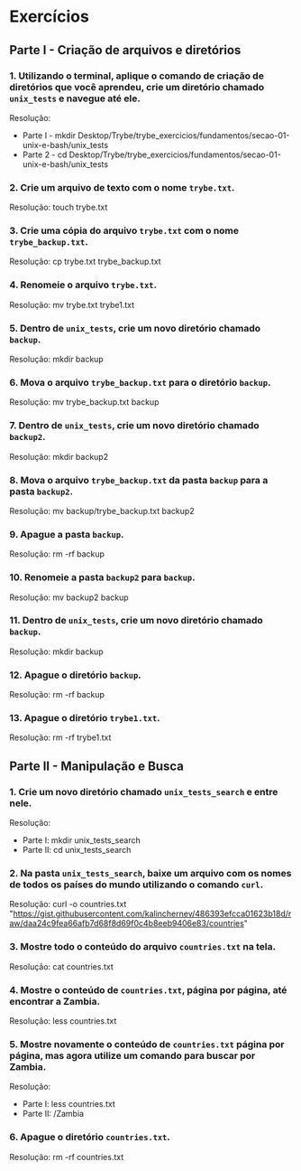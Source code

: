 # Exercícios 

## Parte I - Criação de arquivos e diretórios

### 1. Utilizando o terminal, aplique o comando de criação de diretórios que você aprendeu, crie um diretório chamado `unix_tests` e navegue até ele.

Resolução: 

- Parte I - mkdir Desktop/Trybe/trybe_exercicios/fundamentos/secao-01-unix-e-bash/unix_tests
- Parte 2 - cd Desktop/Trybe/trybe_exercicios/fundamentos/secao-01-unix-e-bash/unix_tests

### 2. Crie um arquivo de texto com o nome `trybe.txt`.

Resolução: touch trybe.txt

### 3. Crie uma cópia do arquivo `trybe.txt` com o nome `trybe_backup.txt`.

Resolução: cp trybe.txt trybe_backup.txt

### 4. Renomeie o arquivo `trybe.txt`.

Resolução: mv trybe.txt trybe1.txt

### 5. Dentro de `unix_tests`, crie um novo diretório chamado `backup`.

Resolução: mkdir backup

### 6. Mova o arquivo `trybe_backup.txt` para o diretório `backup`.

Resolução: mv trybe_backup.txt backup

### 7. Dentro de `unix_tests`, crie um novo diretório chamado `backup2`.

Resolução: mkdir backup2

### 8. Mova o arquivo `trybe_backup.txt` da pasta `backup` para a pasta `backup2`.

Resolução: mv backup/trybe_backup.txt backup2

### 9. Apague a pasta `backup`.

Resolução: rm -rf backup

### 10. Renomeie a pasta `backup2` para `backup`.

Resolução: mv backup2 backup

### 11. Dentro de `unix_tests`, crie um novo diretório chamado `backup`.

Resolução: mkdir backup

### 12. Apague o diretório `backup`.

Resolução: rm -rf backup

### 13. Apague o diretório `trybe1.txt`.

Resolução: rm -rf trybe1.txt

## Parte II - Manipulação e Busca

### 1. Crie um novo diretório chamado `unix_tests_search` e entre nele.

Resolução: 

- Parte I: mkdir unix_tests_search
- Parte II: cd unix_tests_search

### 2. Na pasta `unix_tests_search`, baixe um arquivo com os nomes de todos os países do mundo utilizando o comando `curl`.

Resolução: curl -o countries.txt "https://gist.githubusercontent.com/kalinchernev/486393efcca01623b18d/raw/daa24c9fea66afb7d68f8d69f0c4b8eeb9406e83/countries"

### 3. Mostre todo o conteúdo do arquivo `countries.txt` na tela.

Resolução: cat countries.txt

### 4. Mostre o conteúdo de `countries.txt`, página por página, até encontrar a Zambia.

Resolução: less countries.txt

### 5. Mostre novamente o conteúdo de `countries.txt` página por página, mas agora utilize um comando para buscar por Zambia.

Resolução: 

- Parte I: less countries.txt
- Parte II: /Zambia

### 6. Apague o diretório `countries.txt`. 

Resolução: rm -rf countries.txt
